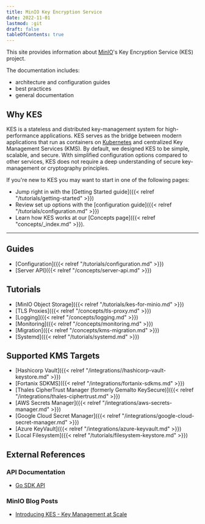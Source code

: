 ```yaml
---
title: MinIO Key Encryption Service
date: 2022-11-01
lastmod: :git
draft: false
tableOfContents: true
---
```


This site provides information about [MinIO](https://min.io?ref=kes-docs)'s Key Encryption Service (KES) project.

The documentation includes:

- architecture and configuration guides
- best practices
- general documentation

## Why KES

KES is a stateless and distributed key-management system for high-performance applications. 
KES serves as the bridge between modern applications that run as containers on [Kubernetes](https://kubernetes.io) and centralized Key Management Services (KMS). 
By default, we designed KES to be simple, scalable, and secure. 
With simplified configuration options compared to other services, KES does not require a deep understanding of secure key-management or cryptography principles.

If you're new to KES you may want to start in one of the following pages:

- Jump right in with the [Getting Started guide]({{< relref "/tutorials/getting-started" >}})
- Review set up options with the [configuration guide]({{< relref "/tutorials/configuration.md" >}}) 
- Learn how KES works at our [Concepts page]({{< relref "concepts/_index.md" >}}).

***

## Guides
 - [Configuration]({{< relref "/tutorials/configuration.md" >}})
 - [Server API]({{< relref "/concepts/server-api.md" >}})

## Tutorials

 - [MinIO Object Storage]({{< relref "/tutorials/kes-for-minio.md" >}})
 - [TLS Proxies]({{< relref "/concepts/tls-proxy.md" >}})
 - [Logging]({{< relref "/concepts/logging.md" >}})
 - [Monitoring]({{< relref "/concepts/monitoring.md" >}})
 - [Migration]({{< relref "/concepts/kms-migration.md" >}})
 - [Systemd]({{< relref "/tutorials/systemd.md" >}})

## Supported KMS Targets
 - [Hashicorp Vault]({{< relref "/integrations//hashicorp-vault-keystore.md" >}})
 - [Fortanix SDKMS]({{< relref "/integrations/fortanix-sdkms.md" >}})
 - [Thales CipherTrust Manager (formerly Gemalto KeySecure)]({{< relref "/integrations/thales-ciphertrust.md" >}})
 - [AWS Secrets Manager]({{< relref "/integrations/aws-secrets-manager.md" >}})
 - [Google Cloud Secret Manager]({{< relref "/integrations/google-cloud-secret-manager.md" >}})
 - [Azure KeyVault]({{< relref "/integrations/azure-keyvault.md" >}})
 - [Local Filesystem]({{< relref "/tutorials/filesystem-keystore.md" >}})


## External References
### API Documentation

 - [Go SDK API](https://pkg.go.dev/github.com/minio/kes?tab=doc)

### MinIO Blog Posts

 - [Introducing KES - Key Management at Scale](https://blog.min.io/introducing-kes/?rel=kes-docs)